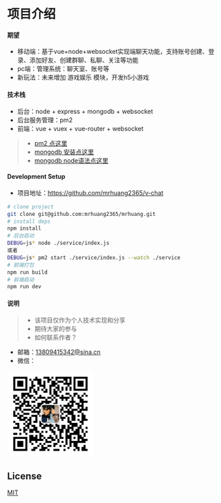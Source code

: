 # 项目介绍

#### 期望
* 移动端：基于vue+node+websocket实现端聊天功能，支持账号创建、登录、添加好友、创建群聊、私聊、关注等功能
* pc端：管理系统：聊天室、账号等
* 新玩法：未来增加 游戏娱乐 模块，开发h5小游戏

#### 技术栈
* 后台：node + express + mongodb + websocket
* 后台服务管理：pm2
* 前端：vue + vuex + vue-router + websocket
>* [pm2 点这里](http://pm2.keymetrics.io/docs/usage/quick-start/)
>* [mongodb 安装点这里](https://www.mongodb.com/download-center/community)
>* [mongodb node语法点这里](http://mongodb.github.io/node-mongodb-native/3.3/api/)

#### Development Setup
* 项目地址：https://github.com/mrhuang2365/v-chat
```sh
# clone project
git clone git@github.com:mrhuang2365/mrhuang.git
# install deps
npm install
# 后台启动
DEBUG=js* node ./service/index.js
或者
DEBUG=js* pm2 start ./service/index.js --watch ./service
# 前端打包
npm run build
# 前端启动
npm run dev
```


#### 说明
>* 该项目仅作为个人技术实现和分享
>* 期待大家的参与
>* 如何联系作者？
  * 邮箱：13809415342@sina.cn
  * 微信：
  <img src="./static/img/mrhuang.jpg" width="200"/>

## License

[MIT](http://opensource.org/licenses/MIT)
